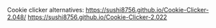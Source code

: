 Cookie clicker alternatives:
https://sushi8756.github.io/Cookie-Clicker-2.048/
https://sushi8756.github.io/Cookie-Clicker-2.022
